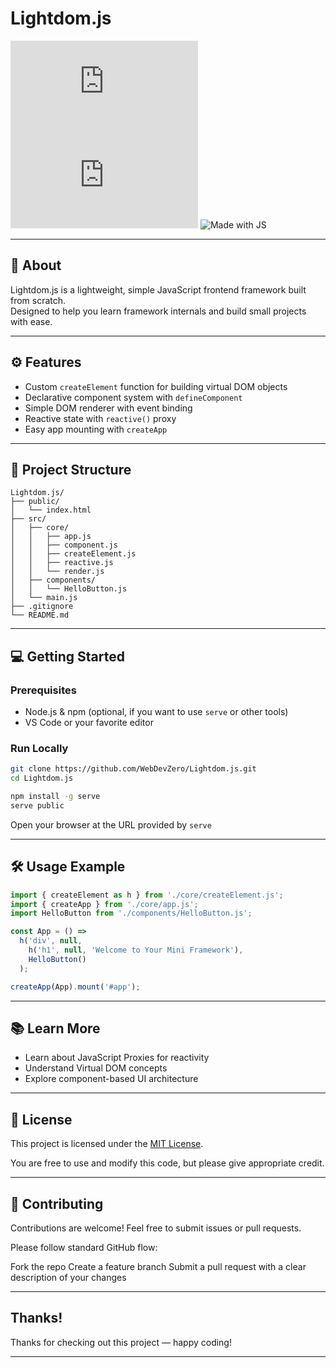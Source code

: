 # Lightdom.js

![GitHub repo size](https://img.shields.io/github/repo-size/WebDevZero/Lightdom.js)
![License](https://img.shields.io/github/license/WebDevZero/Lightdom.js)
![Made with JS](https://img.shields.io/badge/made%20with-JavaScript-yellow)

---

## 🚀 About

Lightdom.js is a lightweight, simple JavaScript frontend framework built from scratch.  
Designed to help you learn framework internals and build small projects with ease.

---

## ⚙️ Features

- Custom `createElement` function for building virtual DOM objects  
- Declarative component system with `defineComponent`  
- Simple DOM renderer with event binding  
- Reactive state with `reactive()` proxy  
- Easy app mounting with `createApp`

---

## 📁 Project Structure

```text
Lightdom.js/
├── public/
│   └── index.html
├── src/
│   ├── core/
│   │   ├── app.js
│   │   ├── component.js
│   │   ├── createElement.js
│   │   ├── reactive.js
│   │   └── render.js
│   ├── components/
│   │   └── HelloButton.js
│   └── main.js
├── .gitignore
└── README.md
```

---

## 💻 Getting Started

### Prerequisites

- Node.js & npm (optional, if you want to use `serve` or other tools)  
- VS Code or your favorite editor

### Run Locally

```bash
git clone https://github.com/WebDevZero/Lightdom.js.git
cd Lightdom.js
```

```bash
npm install -g serve
serve public
```

Open your browser at the URL provided by `serve`

---

## 🛠️ Usage Example

```js
import { createElement as h } from './core/createElement.js';
import { createApp } from './core/app.js';
import HelloButton from './components/HelloButton.js';

const App = () =>
  h('div', null,
    h('h1', null, 'Welcome to Your Mini Framework'),
    HelloButton()
  );

createApp(App).mount('#app');
```

---

## 📚 Learn More

- Learn about JavaScript Proxies for reactivity  
- Understand Virtual DOM concepts  
- Explore component-based UI architecture

---

## 📄 License

This project is licensed under the [MIT License](LICENSE).

You are free to use and modify this code, but please give appropriate credit.

---

## 🤝 Contributing

Contributions are welcome! Feel free to submit issues or pull requests.

Please follow standard GitHub flow:

Fork the repo
Create a feature branch
Submit a pull request with a clear description of your changes

---

## Thanks!

Thanks for checking out this project — happy coding!

---

